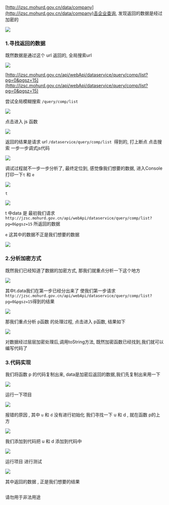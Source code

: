 

[http://jzsc.mohurd.gov.cn/data/company](http://jzsc.mohurd.gov.cn/data/company)击企业查询, 发现返回的数据是经过加密的

<img src="http://mingyang920.com/blog/img/Snipaste_2019-10-20_00-14-38.png"/>

### 1.寻找返回的数据

既然数据是通过这个 url 返回的, 全局搜索url

<img src="http://mingyang920.com/blog/img/Snipaste_2019-10-20_00-21-57.png"/>

[http://jzsc.mohurd.gov.cn/api/webApi/dataservice/query/comp/list?pg=0&pgsz=15](http://jzsc.mohurd.gov.cn/api/webApi/dataservice/query/comp/list?pg=0&pgsz=15)

尝试全局模糊搜索 `/query/comp/list` 

<img src="http://mingyang920.com/blog/img/Snipaste_2019-10-20_00-25-42.png"/>



点击进入 js 函数

<img src="http://mingyang920.com/blog/img/Snipaste_2019-10-20_00-27-33.png"/>



返回的结果是请求 url `/dataservice/query/comp/list `得到的, 打上断点 点击搜索 一步一步调式js代码



<img src="http://mingyang920.com/blog/img/Snipaste_2019-10-20_01-47-46.png"/>



调试过程就不一步一步分析了,  最终定位到, 感觉像我们想要的数据, 进入Console打印一下`t` 和 `e`

<img src="http://mingyang920.com/blog/img/Snipaste_2019-10-20_00-33-15.png"/>





`t`

<img src="http://mingyang920.com/blog/img/Snipaste_2019-10-20_00-35-05.png"/>





t 中data 是 最初我们请求`http://jzsc.mohurd.gov.cn/api/webApi/dataservice/query/comp/list?pg=0&pgsz=15` 所返回的数据



`e` 这其中的数据不正是我们想要的数据

<img src="http://mingyang920.com/blog/img/Snipaste_2019-10-20_00-38-23.png"/>



### 2.分析加密方式

既然我们已经知道了数据的加密方式, 那我们就重点分析一下这个地方

<img src="http://mingyang920.com/blog/img/Snipaste_2019-10-20_00-44-25.png"/>



其中t.data我们在第一步已经分出来了 使我们第一步请求 `http://jzsc.mohurd.gov.cn/api/webApi/dataservice/query/comp/list?pg=0&pgsz=15`得到的结果

<img src="http://mingyang920.com/blog/img/Snipaste_2019-10-20_00-46-24.png"/>



那我们重点分析 p函数 的处理过程, 点击进入 p函数, 结果如下

<img src="http://mingyang920.com/blog/img/Snipaste_2019-10-20_00-48-21.png"/>



对数据经过层层加密处理后,调用toString方法, 既然加密函数已经找到,我们就可以编写代码了



### 3.代码实现

我们将函数 p 的代码复制出来, data是加密后返回的数据,我们先复制出来用一下

<img src="http://mingyang920.com/blog/img/Snipaste_2019-10-20_00-57-46.png"/>



运行一下项目

<img src="http://mingyang920.com/blog/img/Snipaste_2019-10-20_00-59-50.png"/>



报错的原因 , 其中 `u` 和 `d` 没有进行初始化 我们寻找一下 u 和 d , 就在函数 p的上方

<img src="http://mingyang920.com/blog/img/Snipaste_2019-10-20_01-01-54.png"/>

我们添加到代码把 u 和 d 添加到代码中

<img src="http://mingyang920.com/blog/img/Snipaste_2019-10-20_01-03-24.png"/>



运行项目 进行测试

<img src="http://mingyang920.com/blog/img/Snipaste_2019-10-20_01-04-21.png"/>



其中返回的数据 , 正是我们想要的结果

##  

请勿用于非法用途



